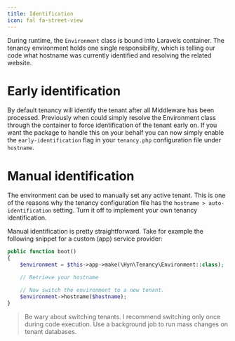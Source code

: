 ```yaml
---
title: Identification
icon: fal fa-street-view
---
```


During runtime, the `Environment` class is bound into Laravels container. The
tenancy environment holds one single responsibility, which is telling our code
what hostname was currently identified and resolving the related website.

# Early identification

By default tenancy will identify the tenant after all Middleware has been processed.
Previously when could simply resolve the Environment class through the container
to force identification of the tenant early on. If you want the package to handle
this on your behalf you can now simply enable the `early-identification` flag in
 your `tenancy.php` configuration file under `hostname`.

# Manual identification

The environment can be used to manually set any active tenant. This is one of the
reasons why the tenancy configuration file has the `hostname > auto-identification`
setting. Turn it off to implement your own tenancy identification.

Manual identification is pretty straightforward. Take for example the following
snippet for a custom (app) service provider:

```php
public function boot()
{
    $environment = $this->app->make(\Hyn\Tenancy\Environment::class);

    // Retrieve your hostname

    // Now switch the environment to a new tenant.
    $environment->hostname($hostname);
}
```

> Be wary about switching tenants. I recommend switching only once during code
execution. Use a background job to run mass changes on tenant databases.
